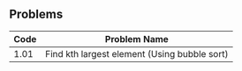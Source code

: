 ## Problems

| Code  | Problem Name                 
|-------|------------------------------
| 1.01  | Find kth largest element (Using bubble sort)